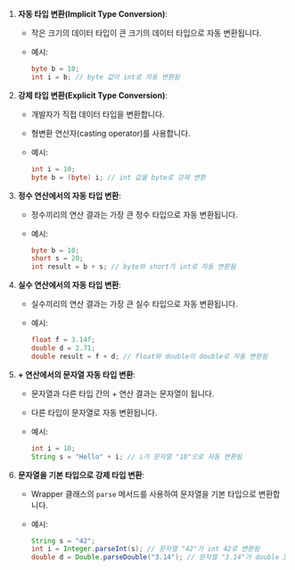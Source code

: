 1. **자동 타입 변환(Implicit Type Conversion)**:
    - 작은 크기의 데이터 타입이 큰 크기의 데이터 타입으로 자동 변환됩니다.
    - 예시:
        
        ```java
        byte b = 10;
        int i = b; // byte 값이 int로 자동 변환됨
        
        ```
        
2. **강제 타입 변환(Explicit Type Conversion)**:
    - 개발자가 직접 데이터 타입을 변환합니다.
    - 형변환 연산자(casting operator)를 사용합니다.
    - 예시:
        
        ```java
        int i = 10;
        byte b = (byte) i; // int 값을 byte로 강제 변환
        
        ```
        
3. **정수 연산에서의 자동 타입 변환**:
    - 정수끼리의 연산 결과는 가장 큰 정수 타입으로 자동 변환됩니다.
    - 예시:
        
        ```java
        byte b = 10;
        short s = 20;
        int result = b + s; // byte와 short가 int로 자동 변환됨
        
        ```
        
4. **실수 연산에서의 자동 타입 변환**:
    - 실수끼리의 연산 결과는 가장 큰 실수 타입으로 자동 변환됩니다.
    - 예시:
        
        ```java
        float f = 3.14f;
        double d = 2.71;
        double result = f + d; // float와 double이 double로 자동 변환됨
        
        ```
        
5. **+ 연산에서의 문자열 자동 타입 변환**:
    - 문자열과 다른 타입 간의 + 연산 결과는 문자열이 됩니다.
    - 다른 타입이 문자열로 자동 변환됩니다.
    - 예시:
        
        ```java
        int i = 10;
        String s = "Hello" + i; // i가 문자열 "10"으로 자동 변환됨
        
        ```
        
6. **문자열을 기본 타입으로 강제 타입 변환**:
    - Wrapper 클래스의 `parse` 메서드를 사용하여 문자열을 기본 타입으로 변환합니다.
    - 예시:
        
        ```java
        String s = "42";
        int i = Integer.parseInt(s); // 문자열 "42"가 int 42로 변환됨
        double d = Double.parseDouble("3.14"); // 문자열 "3.14"가 double 3.14로 변환됨
        
        ```
